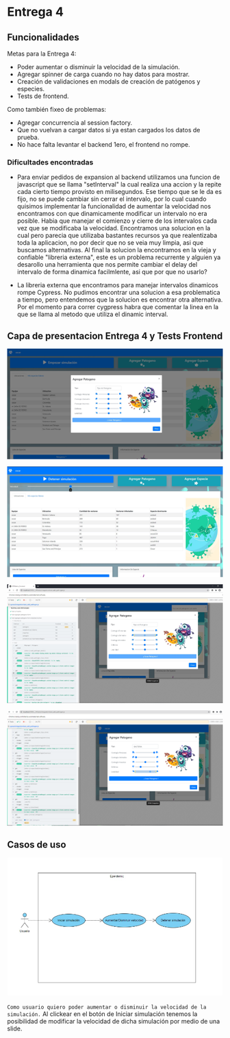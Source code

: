 # Entrega 4

## Funcionalidades

Metas para la Entrega 4:

- Poder aumentar o disminuir la velocidad de la simulación.
- Agregar spinner de carga cuando no hay datos para mostrar.
- Creación de validaciones en modals de creación de patógenos y especies.
- Tests de frontend.

Como también fixeo de problemas:

- Agregar concurrencia al session factory.
- Que no vuelvan a cargar datos si ya estan cargados los datos de prueba.
- No hace falta levantar el backend 1ero, el frontend no rompe.

### Dificultades encontradas

- Para enviar pedidos de expansion al backend utilizamos una funcion de javascript que se llama "setInterval" la cual realiza una accion y la repite cada cierto tiempo provisto en milisegundos. Ese tiempo que se le da es fijo, no se puede cambiar sin cerrar el intervalo, por lo cual cuando quisimos implementar la funcionalidad de aumentar la velocidad nos encontramos con que dinamicamente modificar un intervalo no era posible. Habia que manejar el comienzo y cierre de los intervalos cada vez que se modificaba la velocidad.
Encontramos una solucion en la cual pero parecia que utilizaba bastantes recursos ya que realentizaba toda la aplicacion, no por decir que no se veia muy limpia, asi que buscamos alternativas.
Al final la solucion la encontramos en la vieja y confiable "libreria externa", este es un problema recurrente y alguien ya desarollo una herramienta que nos permite cambiar el delay del intervalo de forma dinamica facilmlente, asi que por que no usarlo?

- La libreria externa que encontramos para manejar intervalos dinamicos rompe Cypress. No pudimos encontrar una solucion a esa problematica a tiempo, pero entendemos que la solucion es encontrar otra alternativa. Por el momento para correr cygpress habra que comentar la linea en la que se llama al metodo que utiliza el dinamic interval.

## Capa de presentacion Entrega 4 y Tests Frontend

<p align="center">
  <img src="modal_1.jpg" />
</p>

<p align="center">
  <img src="velocidad.jpg" />
</p>

<p align="center">
  <img src="test_front_1.jpg" />
</p>

<p align="center">
  <img src="test_front_2.png" />
</p>

## Casos de uso

<p align="center">
  <img src="caso_de_uso_entrega_4.jpg" />
</p>

`Como usuario quiero poder aumentar o disminuir la velocidad de la simulación.`
Al clickear en el botón de Iniciar simulación tenemos la posibilidad de modificar la velocidad de dicha simulación por medio de una slide.

